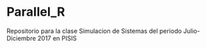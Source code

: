 # Parallel_R
Repositorio para la clase Simulacion de Sistemas del periodo Julio-Diciembre 2017 en PISIS
